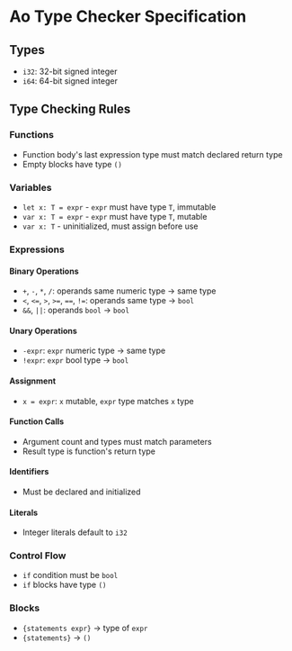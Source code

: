 # Ao Type Checker Specification

## Types

- `i32`: 32-bit signed integer
- `i64`: 64-bit signed integer

## Type Checking Rules

### Functions

- Function body's last expression type must match declared return type
- Empty blocks have type `()`

### Variables

- `let x: T = expr` - `expr` must have type `T`, immutable
- `var x: T = expr` - `expr` must have type `T`, mutable
- `var x: T` - uninitialized, must assign before use

### Expressions

#### Binary Operations

- `+`, `-`, `*`, `/`: operands same numeric type → same type
- `<`, `<=`, `>`, `>=`, `==`, `!=`: operands same type → `bool`
- `&&`, `||`: operands `bool` → `bool`

#### Unary Operations

- `-expr`: `expr` numeric type → same type
- `!expr`: `expr` bool type → `bool`

#### Assignment

- `x = expr`: `x` mutable, `expr` type matches `x` type

#### Function Calls

- Argument count and types must match parameters
- Result type is function's return type

#### Identifiers

- Must be declared and initialized

#### Literals

- Integer literals default to `i32`

### Control Flow

- `if` condition must be `bool`
- `if` blocks have type `()`

### Blocks

- `{statements expr}` → type of `expr`
- `{statements}` → `()`
